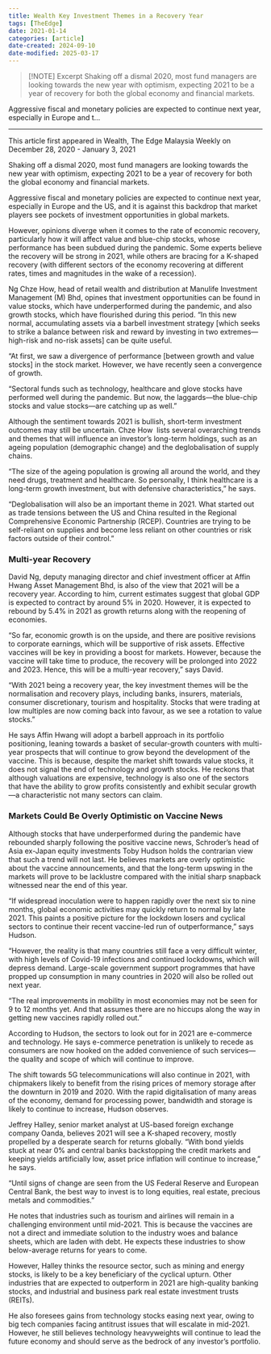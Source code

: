 ```yaml
---
title: Wealth Key Investment Themes in a Recovery Year
tags: [TheEdge]
date: 2021-01-14
categories: [article]
date-created: 2024-09-10
date-modified: 2025-03-17
---
```


> [!NOTE] Excerpt
> Shaking off a dismal 2020, most fund managers are looking towards the new year with optimism, expecting 2021 to be a year of recovery for both the global economy and financial markets.

Aggressive fiscal and monetary policies are expected to continue next year, especially in Europe and t…

---

This article first appeared in Wealth, The Edge Malaysia Weekly on December 28, 2020 - January 3, 2021

Shaking off a dismal 2020, most fund managers are looking towards the new year with optimism, expecting 2021 to be a year of recovery for both the global economy and financial markets.

Aggressive fiscal and monetary policies are expected to continue next year, especially in Europe and the US, and it is against this backdrop that market players see pockets of investment opportunities in global markets.

However, opinions diverge when it comes to the rate of economic recovery, particularly how it will affect value and blue-chip stocks, whose performance has been subdued during the pandemic. Some experts believe the recovery will be strong in 2021, while others are bracing for a K-shaped recovery (with different sectors of the economy recovering at different rates, times and magnitudes in the wake of a recession).

Ng Chze How, head of retail wealth and distribution at Manulife Investment Management (M) Bhd, opines that investment opportunities can be found in value stocks, which have underperformed during the pandemic, and also growth stocks, which have flourished during this period. “In this new normal, accumulating assets via a barbell investment strategy \[which seeks to strike a balance between risk and reward by investing in two extremes—high-risk and no-risk assets\] can be quite useful.

“At first, we saw a divergence of performance \[between growth and value stocks\] in the stock market. However, we have recently seen a convergence of growth.

“Sectoral funds such as technology, healthcare and glove stocks have performed well during the pandemic. But now, the laggards—the blue-chip stocks and value stocks—are catching up as well.”

Although the sentiment towards 2021 is bullish, short-term investment outcomes may still be uncertain. Chze How  lists several overarching trends and themes that will influence an investor’s long-term holdings, such as an ageing population (demographic change) and the deglobalisation of supply chains.

“The size of the ageing population is growing all around the world, and they need drugs, treatment and healthcare. So personally, I think healthcare is a long-term growth investment, but with defensive characteristics,” he says.

“Deglobalisation will also be an important theme in 2021. What started out as trade tensions between the US and China resulted in the Regional Comprehensive Economic Partnership (RCEP). Countries are trying to be self-reliant on supplies and become less reliant on other countries or risk factors outside of their control.”

### Multi-year Recovery

David Ng, deputy managing director and chief investment officer at Affin Hwang Asset Management Bhd, is also of the view that 2021 will be a recovery year. According to him, current estimates suggest that global GDP is expected to contract by around 5% in 2020. However, it is expected to rebound by 5.4% in 2021 as growth returns along with the reopening of economies.

“So far, economic growth is on the upside, and there are positive revisions to corporate earnings, which will be supportive of risk assets. Effective vaccines will be key in providing a boost for markets. However, because the vaccine will take time to produce, the recovery will be prolonged into 2022 and 2023. Hence, this will be a multi-year recovery,” says David.

“With 2021 being a recovery year, the key investment themes will be the normalisation and recovery plays, including banks, insurers, materials, consumer discretionary, tourism and hospitality. Stocks that were trading at low multiples are now coming back into favour, as we see a rotation to value stocks.”

He says Affin Hwang will adopt a barbell approach in its portfolio positioning, leaning towards a basket of secular-growth counters with multi-year prospects that will continue to grow beyond the development of the vaccine. This is because, despite the market shift towards value stocks, it does not signal the end of technology and growth stocks. He reckons that although valuations are expensive, technology is also one of the sectors that have the ability to grow profits consistently and exhibit secular growth—a characteristic not many sectors can claim.

### Markets Could Be Overly Optimistic on Vaccine News

Although stocks that have underperformed during the pandemic have rebounded sharply following the positive vaccine news, Schroder’s head of Asia ex-Japan equity investments Toby Hudson holds the contrarian view that such a trend will not last. He believes markets are overly optimistic about the vaccine announcements, and that the long-term upswing in the markets will prove to be lacklustre compared with the initial sharp snapback witnessed near the end of this year.

“If widespread inoculation were to happen rapidly over the next six to nine months, global economic activities may quickly return to normal by late 2021. This paints a positive picture for the lockdown losers and cyclical sectors to continue their recent vaccine-led run of outperformance,” says Hudson.

“However, the reality is that many countries still face a very difficult winter, with high levels of Covid-19 infections and continued lockdowns, which will depress demand. Large-scale government support programmes that have propped up consumption in many countries in 2020 will also be rolled out next year.

“The real improvements in mobility in most economies may not be seen for 9 to 12 months yet. And that assumes there are no hiccups along the way in getting new vaccines rapidly rolled out.”

According to Hudson, the sectors to look out for in 2021 are e-commerce and technology. He says e-commerce penetration is unlikely to recede as consumers are now hooked on the added convenience of such services—the quality and scope of which will continue to improve.

The shift towards 5G telecommunications will also continue in 2021, with chipmakers likely to benefit from the rising prices of memory storage after the downturn in 2019 and 2020. With the rapid digitalisation of many areas of the economy, demand for processing power, bandwidth and storage is likely to continue to increase, Hudson observes.

Jeffrey Halley, senior market analyst at US-based foreign exchange company Oanda, believes 2021 will see a K-shaped recovery, mostly propelled by a desperate search for returns globally. “With bond yields stuck at near 0% and central banks backstopping the credit markets and keeping yields artificially low, asset price inflation will continue to increase,” he says.

“Until signs of change are seen from the US Federal Reserve and European Central Bank, the best way to invest is to long equities, real estate, precious metals and commodities.”

He notes that industries such as tourism and airlines will remain in a challenging environment until mid-2021. This is because the vaccines are not a direct and immediate solution to the industry woes and balance sheets, which are laden with debt. He expects these industries to show below-average returns for years to come.

However, Halley thinks the resource sector, such as mining and energy stocks, is likely to be a key beneficiary of the cyclical upturn. Other industries that are expected to outperform in 2021 are high-quality banking stocks, and industrial and business park real estate investment trusts (REITs).

He also foresees gains from technology stocks easing next year, owing to big tech companies facing antitrust issues that will escalate in mid-2021. However, he still believes technology heavyweights will continue to lead the future economy and should serve as the bedrock of any investor’s portfolio.
